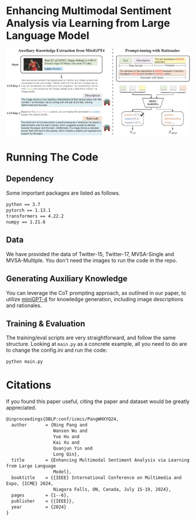 # Enhancing Multimodal Sentiment Analysis via Learning from Large Language Model 
![Arch Diagram](figures/mainarch.jpg)
# Running The Code
## Dependency
Some important packages are listed as follows.
```
python == 3.7
pytorch == 1.13.1
transformers == 4.22.2
numpy == 1.21.6
```
## Data 
We have provided the data of Twitter-15, Twitter-17, MVSA-Single and MVSA-Multiple.
You don't need the images to run the code in the repo.

## Generating Auxiliary Knowledge
You can leverage the CoT prompting approach, as outlined in our paper, to utilize [miniGPT-4](https://minigpt-4.github.io/) for knowledge generation, including image descriptions and rationales.

## Training \& Evaluation
The training/eval scripts are very straightforward, and follow the same structure.
Looking at `main.py` as a concrete example, all you need to do are to change the config.ini and run the code:
```python
python main.py
```

# Citations
If you found this paper useful, citing the paper and dataset would be greatly appreciated.
```
@inproceedings{DBLP:conf/icmcs/PangWHXYQ24,
  author       = {Ning Pang and
                  Wansen Wu and
                  Yue Hu and
                  Kai Xu and
                  Quanjun Yin and
                  Long Qin},
  title        = {Enhancing Multimodal Sentiment Analysis via Learning from Large Language
                  Model},
  booktitle    = {{IEEE} International Conference on Multimedia and Expo, {ICME} 2024,
                  Niagara Falls, ON, Canada, July 15-19, 2024},
  pages        = {1--6},
  publisher    = {{IEEE}},
  year         = {2024}
}
```

